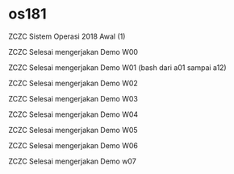 # os181
ZCZC Sistem Operasi 2018 Awal (1)

ZCZC Selesai mengerjakan Demo W00

ZCZC Selesai mengerjakan Demo W01 (bash dari a01 sampai a12)

ZCZC Selesai mengerjakan Demo W02

ZCZC Selesai mengerjakan Demo W03

ZCZC Selesai mengerjakan Demo W04

ZCZC Selesai mengerjakan Demo W05

ZCZC Selesai mengerjakan Demo W06

ZCZC Selesai mengerjakan Demo w07
